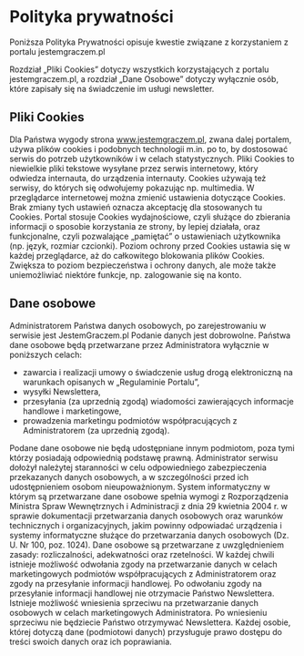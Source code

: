 # Polityka prywatności

Poniższa Polityka Prywatności opisuje kwestie związane z korzystaniem z portalu jestemgraczem.pl

Rozdział „Pliki Cookies” dotyczy wszystkich korzystających z portalu
jestemgraczem.pl, a rozdział „Dane Osobowe” dotyczy wyłącznie osób, które zapisały się na świadczenie im usługi newsletter.

## Pliki Cookies

Dla Państwa wygody strona www.jestemgraczem.pl, zwana dalej portalem, używa plików cookies i podobnych technologii m.in. po to, by dostosować serwis do potrzeb użytkowników i w celach statystycznych.
Pliki Cookies to niewielkie pliki tekstowe wysyłane przez serwis internetowy, który odwiedza internauta, do urządzenia internauty.
Cookies używają też serwisy, do których się odwołujemy pokazując np. multimedia.
W przeglądarce internetowej można zmienić ustawienia dotyczące Cookies. Brak zmiany tych ustawień oznacza akceptację dla stosowanych tu Cookies.
Portal stosuje Cookies wydajnościowe, czyli służące do zbierania informacji
o sposobie korzystania ze strony, by lepiej działała, oraz funkcjonalne, czyli pozwalające „pamiętać” o ustawieniach użytkownika (np. język, rozmiar czcionki).
Poziom ochrony przed Cookies ustawia się w każdej przeglądarce, aż do całkowitego blokowania plików Cookies.
Zwiększa to poziom bezpieczeństwa i ochrony danych, ale może także uniemożliwiać niektóre funkcje, np. zalogowanie się na konto.

## Dane osobowe

Administratorem Państwa danych osobowych, po zarejestrowaniu w serwisie jest JestemGraczem.pl
Podanie danych jest dobrowolne.
Państwa dane osobowe będą przetwarzane przez Administratora wyłącznie w poniższych celach:
* zawarcia i realizacji umowy o świadczenie usług drogą elektroniczną na warunkach opisanych w „Regulaminie Portalu”,
* wysyłki Newslettera,
* przesyłania (za uprzednią zgodą) wiadomości zawierających informacje handlowe i marketingowe,
* prowadzenia marketingu podmiotów współpracujących z Administratorem (za uprzednią zgodą).

Podane dane osobowe nie będą udostępniane innym podmiotom, poza tymi którzy posiadają odpowiednią podstawę prawną.
Administrator serwisu dołożył należytej staranności w celu odpowiedniego zabezpieczenia przekazanych danych osobowych, a w szczególności przed ich udostępnieniem osobom nieupoważnionym.
System informatyczny w którym są przetwarzane dane osobowe spełnia wymogi z Rozporządzenia Ministra Spraw Wewnętrznych i Administracji z dnia 29 kwietnia 2004 r. w sprawie dokumentacji przetwarzania danych osobowych oraz warunków technicznych i organizacyjnych, jakim powinny odpowiadać urządzenia
i systemy informatyczne służące do przetwarzania danych osobowych (Dz. U. Nr 100, poz. 1024).
Dane osobowe są przetwarzane z uwzględnieniem zasady: rozliczalności, adekwatności oraz rzetelności.
W każdej chwili istnieje możliwość odwołania zgody na przetwarzanie danych w celach marketingowych podmiotów współpracujących z Administratorem oraz zgody na przesyłanie informacji handlowej. Po odwołaniu zgody na przesyłanie informacji handlowej nie otrzymacie Państwo Newslettera.
Istnieje możliwość wniesienia sprzeciwu na przetwarzanie danych osobowych w celach marketingowych Administratora. Po wniesieniu sprzeciwu nie będziecie Państwo otrzymywać Newslettera.
Każdej osobie, której dotyczą dane (podmiotowi danych) przysługuje prawo dostępu do treści swoich danych oraz ich poprawiania.
